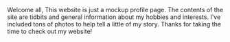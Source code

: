 Welcome all, This website is just a mockup profile page. 
The contents of the site are tidbits and general information about 
my hobbies and interests. I've included tons of photos to help tell 
a little of my story. Thanks for taking the time to check out my website! 